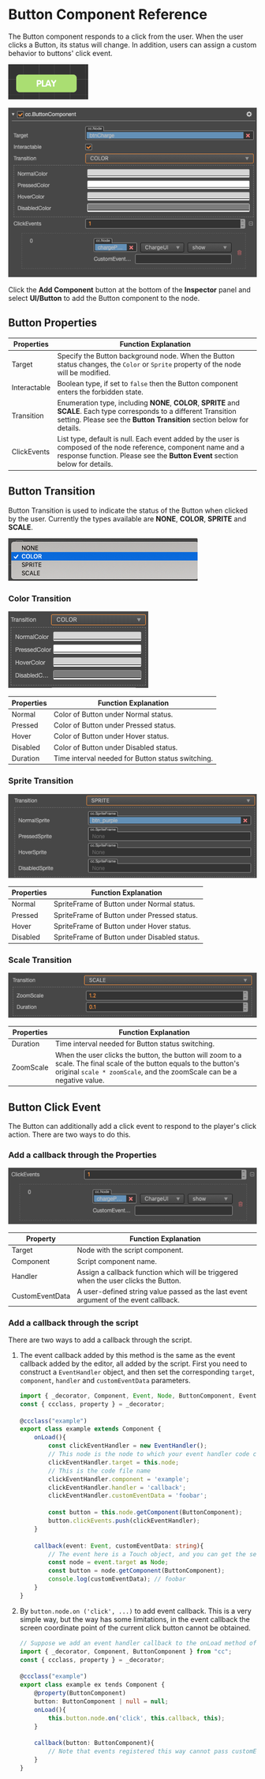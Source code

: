 # Button Component Reference

The Button component responds to a click from the user. When the user clicks a Button, its status will change. In addition, users can assign a custom behavior to buttons' click event.

![button.png](./button/button.png)

![button-color](./button/button-color.png)

Click the **Add Component** button at the bottom of the **Inspector** panel and select **UI/Button** to add the Button component to the node.

## Button Properties

| Properties   | Function Explanation |
| ------------ | -------------------- |
| Target       | Specify the Button background node. When the Button status changes, the `Color` or `Sprite` property of the node will be modified. |
| Interactable | Boolean type, if set to `false` then the Button component enters the forbidden state. |
| Transition   | Enumeration type, including **NONE**, **COLOR**, **SPRITE** and **SCALE**. Each type corresponds to a different Transition setting. Please see the **Button Transition** section below for details. |
| ClickEvents  | List type, default is null. Each event added by the user is composed of the node reference, component name and a response function. Please see the **Button Event** section below for details. |

## Button Transition

Button Transition is used to indicate the status of the Button when clicked by the user. Currently the types available are **NONE**, **COLOR**, **SPRITE** and **SCALE**.

![transition](button/transition.png)

### Color Transition

![color-transition](button/color-transition.png)

| Properties | Function Explanation |
| ---------- | -------------------- |
| Normal     | Color of Button under Normal status.    |
| Pressed    | Color of Button under Pressed status.   |
| Hover      | Color of Button under Hover status.     |
| Disabled   | Color of Button under Disabled status.  |
| Duration   | Time interval needed for Button status switching. |

### Sprite Transition

![sprite-transition](button/sprite-transition.png)

| Properties     | Function Explanation |
| -------------- | -------------------- |
| Normal         | SpriteFrame of Button under Normal status.   |
| Pressed        | SpriteFrame of Button under Pressed status.  |
| Hover          | SpriteFrame of Button under Hover status.    |
| Disabled       | SpriteFrame of Button under Disabled status. |

### Scale Transition

![scaleTransition](button/scaleTransition.png)

| Properties     | Function Explanation            |
| -------------- | -----------    |
| Duration       | Time interval needed for Button status switching. |
| ZoomScale      | When the user clicks the button, the button will zoom to a scale. The final scale of the button equals to the button's original `scale * zoomScale`, and the zoomScale can be a negative value.|

## Button Click Event

The Button can additionally add a click event to respond to the player's click action. There are two ways to do this.

### Add a callback through the Properties

![button-event](button/button-event.png)

| Property        | Function Explanation                              |
| --------------  | -----------                                       |
| Target          | Node with the script component.                   |
| Component       | Script component name.                            |
| Handler         | Assign a callback function which will be triggered when the user clicks the Button. |
| CustomEventData | A user-defined string value passed as the last event argument of the event callback. |

### Add a callback through the script

There are two ways to add a callback through the script.

1. The event callback added by this method is the same as the event callback added by the editor, all added by the script. First you need to construct a `EventHandler` object, and then set the corresponding `target`, `component`, `handler` and `customEventData` parameters.

    ```ts
    import { _decorator, Component, Event, Node, ButtonComponent, EventHandler } from "cc";
    const { ccclass, property } = _decorator;

    @ccclass("example")
    export class example extends Component {
        onLoad(){
            const clickEventHandler = new EventHandler();
            // This node is the node to which your event handler code component belongs
            clickEventHandler.target = this.node;
            // This is the code file name
            clickEventHandler.component = 'example';
            clickEventHandler.handler = 'callback';
            clickEventHandler.customEventData = 'foobar';

            const button = this.node.getComponent(ButtonComponent);
            button.clickEvents.push(clickEventHandler);
        }

        callback(event: Event, customEventData: string){
            // The event here is a Touch object, and you can get the send node of the event by event.target
            const node = event.target as Node;
            const button = node.getComponent(ButtonComponent);
            console.log(customEventData); // foobar
        }
    }
    ```

2. By `button.node.on ('click', ...)` to add event callback. This is a very simple way, but the way has some limitations, in the event callback the screen coordinate point of the current click button cannot be obtained.

    ```ts
    // Suppose we add an event handler callback to the onLoad method of a component and handle the event in the callback function:
    import { _decorator, Component, ButtonComponent } from "cc";
    const { ccclass, property } = _decorator;

    @ccclass("example")
    export class example ex tends Component {
        @property(ButtonComponent)
        button: ButtonComponent | null = null;
        onLoad(){
            this.button.node.on('click', this.callback, this);
        }

        callback(button: ButtonComponent){
            // Note that events registered this way cannot pass customEventData
        }
    }
    ```
